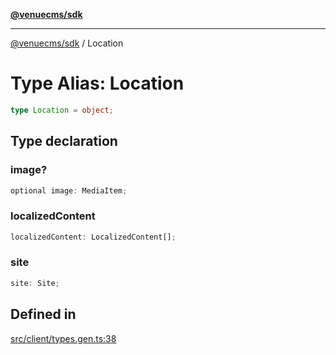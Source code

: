 [**@venuecms/sdk**](../README.md)

***

[@venuecms/sdk](../README.md) / Location

# Type Alias: Location

```ts
type Location = object;
```

## Type declaration

### image?

```ts
optional image: MediaItem;
```

### localizedContent

```ts
localizedContent: LocalizedContent[];
```

### site

```ts
site: Site;
```

## Defined in

[src/client/types.gen.ts:38](https://github.com/venuecms/sdk/blob/823b04c9ee84b4d1baaafd2d6fb4c862f759e4e8/src/client/types.gen.ts#L38)
